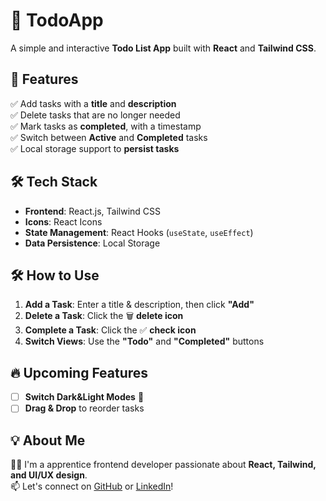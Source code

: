 # 📝 TodoApp
A simple and interactive **Todo List App** built with **React** and **Tailwind CSS**.

## 🚀 Features
✅ Add tasks with a **title** and **description**  
✅ Delete tasks that are no longer needed  
✅ Mark tasks as **completed**, with a timestamp  
✅ Switch between **Active** and **Completed** tasks  
✅ Local storage support to **persist tasks**  

## 🛠️ Tech Stack
- **Frontend**: React.js, Tailwind CSS  
- **Icons**: React Icons
- **State Management**: React Hooks (`useState`, `useEffect`)  
- **Data Persistence**: Local Storage  

## 🛠️ How to Use
1. **Add a Task**: Enter a title & description, then click **"Add"**  
2. **Delete a Task**: Click the 🗑️ **delete icon**  
3. **Complete a Task**: Click the ✅ **check icon**  
4. **Switch Views**: Use the **"Todo"** and **"Completed"** buttons  

## 🔥 Upcoming Features
- [ ] **Switch Dark&Light Modes** 🌙  
- [ ] **Drag & Drop** to reorder tasks  

## 💡 About Me
👨‍💻 I'm a apprentice frontend developer passionate about **React, Tailwind, and UI/UX design**.  
📫 Let's connect on [GitHub](https://github.com/petchgnz) or [LinkedIn](https://www.linkedin.com/in/phummarin-rojanamarn-987552247/)!  

